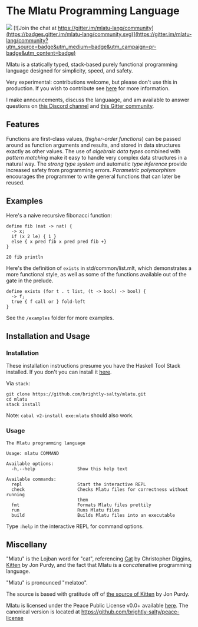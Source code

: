# The Mlatu Programming Language

[![](https://tokei.rs/b1/github/brightly-salty/mlatu)](https://github.com/XAMPPRocky/tokei) [![Join the chat at https://gitter.im/mlatu-lang/community](https://badges.gitter.im/mlatu-lang/community.svg)](https://gitter.im/mlatu-lang/community?utm_source=badge&utm_medium=badge&utm_campaign=pr-badge&utm_content=badge)

Mlatu is a statically typed, stack-based purely functional programming language designed for simplicity, speed, and safety.

Very experimental: contributions welcome, but please don't use this in production. If you wish to contribute see [here](/CONTRIBUTING.md) for more information.

I make announcements, discuss the languaage, and am available to answer questions on [this Discord channel](https://discord.gg/qNQV6nnAZj) and [this Gitter community](https://gitter.im/mlatu-lang/community).

## Features

Functions are first-class values, (*higher-order functions*) can be passed around as function arguments and results, and stored in data structures exactly as other values.
The use of *algebraic data types* combined with *pattern matching* make it easy to handle very complex data structures in a natural way.
The *strong type system* and automatic *type inference* provide increased safety from programming errors.
*Parametric polymorphism* encourages the programmer to write general functions that can later be reused.

## Examples

Here's a naive recursive fibonacci function:

```
define fib (nat -> nat) {
  -> x;
  if (x 2 le) { 1 }
  else { x pred fib x pred pred fib +}
}

20 fib println
```

Here's the definition of `exists` in std/common/list.mlt, which demonstrates a more functional style, as well as some of the functions available out of the gate in the prelude.

```
define exists (for t . t list, (t -> bool) -> bool) {
  -> f;
  true { f call or } fold-left
}
```

See the `/examples` folder for more examples.

## Installation and Usage

### Installation

These installation instructions presume you have the Haskell Tool Stack installed. If you don't you can install it [here](https://docs.haskellstack.org/en/stable/install_and_upgrade/).

Via `stack`:

```
git clone https://github.com/brightly-salty/mlatu.git
cd mlatu
stack install
```

Note: `cabal v2-install exe:mlatu` should also work.

### Usage

```
The Mlatu programming language

Usage: mlatu COMMAND

Available options:
  -h,--help                Show this help text

Available commands:
  repl                     Start the interactive REPL
  check                    Checks Mlatu files for correctness without running
                           them
  fmt                      Formats Mlatu files prettily
  run                      Runs Mlatu files
  build                    Builds Mlatu files into an executable
```

Type `:help` in the interactive REPL for command options.

## Miscellany

"Mlatu" is the Lojban word for "cat", referencing [Cat](https://github.com/cdiggins/cat-language) by Christopher Diggins, [Kitten](https://kittenlang.org/) by Jon Purdy, and the fact that Mlatu is a con*cat*enative programming language.

"Mlatu" is pronounced "melatoo".

The source is based with gratitude off of [the source of Kitten](https://github.com/evincarofautumn/kitten) by Jon Purdy.

Mlatu is licensed under the Peace Public License v0.0+ available [here](LICENSE.md). The canonical version is located at https://github.com/brightly-salty/peace-license
